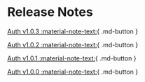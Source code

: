 # Release Notes

[Auth v1.0.3 :material-note-text:](../rn_main_auth_v1.0.3.md){ .md-button }

[Auth v1.0.2 :material-note-text:](../rn_main_auth_v1.0.2.md){ .md-button }

[Auth v1.0.1 :material-note-text:](../rn_main_auth_v1.0.1.md){ .md-button }

[Auth v1.0.0 :material-note-text:](../rn_main_auth_v1.0.0.md){ .md-button }
